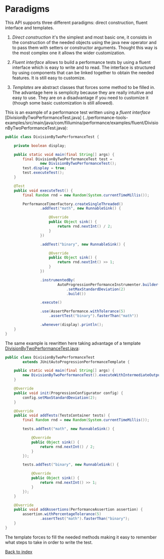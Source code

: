 # Paradigms

This API supports three different paradigms: direct construction,
fluent interface and templates.

1) _Direct construction_ it's the simplest and most basic one, it consists in
the construction of the needed objects using the java new operator and to pass
them with setters or constructor arguments. Thought this way is the most
complex one it allows the wider customization.

2) _Fluent interface_ allows to build a performance tests by using a fluent
interface which is easy to write and to read. The interface is structured by
using components that can be linked together to obtain the needed features.
It is still easy to customize.

3) _Templates_ are abstract classes that forces some method to be filled in.
The advantage here is semplicity because they are really intuitive and easy to
use. They are on a disadvantage if you need to customize it (though some
basic customization is still allowed).

This is an example of a performance test written using a _fluent interface_
[DivisionByTwoPerformanceTest.java]
(../performance-tools-examples/src/main/java/com/fillumina/performance/examples/fluent/DivisionByTwoPerformanceTest.java):
```java
public class DivisionByTwoPerformanceTest {

    private boolean display;

    public static void main(final String[] args) {
        final DivisionByTwoPerformanceTest test =
                new DivisionByTwoPerformanceTest();
        test.display = true;
        test.executeTest();
    }

    @Test
    public void executeTest() {
        final Random rnd = new Random(System.currentTimeMillis());

        PerformanceTimerFactory.createSingleThreaded()
                .addTest("math", new RunnableSink() {

                    @Override
                    public Object sink() {
                        return rnd.nextInt() / 2;
                    }
                })

                .addTest("binary", new RunnableSink() {

                    @Override
                    public Object sink() {
                        return rnd.nextInt() >> 1;
                    }
                })

                .instrumentedBy(
                        AutoProgressionPerformanceInstrumenter.builder()
                            .setMaxStandardDeviation(2)
                            .build())

                .execute()

                .use(AssertPerformance.withTolerance(5)
                    .assertTest("binary").fasterThan("math"))

                .whenever(display).println();
    }
}
```

The same example is rewritten here taking advantage of a template
[DivisionByTwoPerformanceTest.java](../performance-tools-examples/src/main/java/com/fillumina/performance/examples/template/DivisionByTwoPerformanceTest.java):
```java
public class DivisionByTwoPerformanceTest
        extends JUnitAutoProgressionPerformanceTemplate {

    public static void main(final String[] args) {
        new DivisionByTwoPerformanceTest().executeWithIntermediateOutput();
    }

    @Override
    public void init(ProgressionConfigurator config) {
        config.setMaxStandardDeviation(2);
    }

    @Override
    public void addTests(TestsContainer tests) {
        final Random rnd = new Random(System.currentTimeMillis());

        tests.addTest("math", new RunnableSink() {

            @Override
            public Object sink() {
                return rnd.nextInt() / 2;
            }
        });

        tests.addTest("binary", new RunnableSink() {

            @Override
            public Object sink() {
                return rnd.nextInt() >> 1;
            }
        });
    }

    @Override
    public void addAssertions(PerformanceAssertion assertion) {
        assertion.withPercentageTolerance(5)
                .assertTest("math").fasterThan("binary");
    }
}
```

The template forces to fill the needed methods making it easy to remember what
steps to take in order to write the test.

[Back to index](documentation_index.md)